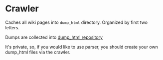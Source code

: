 # Crawler

Caches all wiki pages into `dump_html` directory. Organized by first two
letters.

Dumps are collected
into [dump_html repository](https://github.com/mtasa-typescript/mtasa-wiki-dump_html)

It's private, so, if you would like to use parser, you should create your own
dump_html files via the crawler.